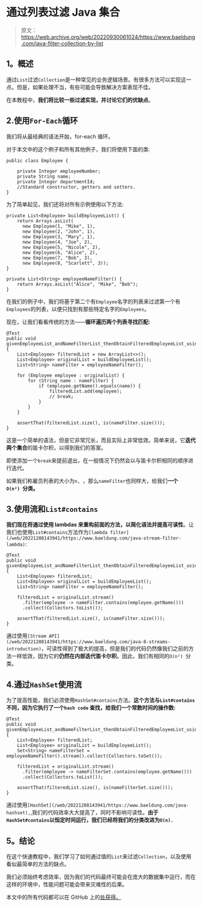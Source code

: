 # 通过列表过滤 Java 集合

> 原文：<https://web.archive.org/web/20220930061024/https://www.baeldung.com/java-filter-collection-by-list>

## 1。概述

通过`List`过滤`Collection`是一种常见的业务逻辑场景。有很多方法可以实现这一点。但是，如果处理不当，有些可能会导致解决方案表现不佳。

在本教程中，**我们将比较一些过滤实现，并讨论它们的优缺点**。

## 2.使用`For-Each`循环

我们将从最经典的语法开始，for-each 循环。

对于本文中的这个例子和所有其他例子，我们将使用下面的类:

```
public class Employee {

    private Integer employeeNumber;
    private String name;
    private Integer departmentId;
    //Standard constructor, getters and setters.
}
```

为了简单起见，我们还将对所有示例使用以下方法:

```
private List<Employee> buildEmployeeList() {
    return Arrays.asList(
      new Employee(1, "Mike", 1),
      new Employee(2, "John", 1),
      new Employee(3, "Mary", 1),
      new Employee(4, "Joe", 2),
      new Employee(5, "Nicole", 2),
      new Employee(6, "Alice", 2),
      new Employee(7, "Bob", 3),
      new Employee(8, "Scarlett", 3));
}

private List<String> employeeNameFilter() {
    return Arrays.asList("Alice", "Mike", "Bob");
}
```

在我们的例子中，我们将基于第二个有`Employee`名字的列表来过滤第一个有`Employees`的列表，以便只找到有那些特定名字的`Employees`。

现在，让我们看看传统的方法——**循环遍历两个列表寻找匹配:**

```
@Test
public void givenEmployeeList_andNameFilterList_thenObtainFilteredEmployeeList_usingForEachLoop() {
    List<Employee> filteredList = new ArrayList<>();
    List<Employee> originalList = buildEmployeeList();
    List<String> nameFilter = employeeNameFilter();

    for (Employee employee : originalList) {
        for (String name : nameFilter) {
            if (employee.getName().equals(name)) {
                filteredList.add(employee);
                // break;
            }
        }
    }

    assertThat(filteredList.size(), is(nameFilter.size()));
}
```

这是一个简单的语法，但是它非常冗长，而且实际上非常低效。简单来说，它**迭代两个集合**的笛卡尔积，以得到我们的答案。

即使添加一个`break`来提前退出，在一般情况下仍然会以与笛卡尔积相同的顺序进行迭代。

如果我们称雇员列表的大小为`n, `，那么`nameFilter`也同样大，给我们**一个`O(n²) `分类。**

## 3.使用流和`List#contains`

**我们现在将通过使用 lambdas 来重构前面的方法，以简化语法并提高可读性**。让我们也使用`List#contains`方法作为`[lambda filter](/web/20221208143941/https://www.baeldung.com/java-stream-filter-lambda)`:

```
@Test
public void givenEmployeeList_andNameFilterList_thenObtainFilteredEmployeeList_usingLambda() {
    List<Employee> filteredList;
    List<Employee> originalList = buildEmployeeList();
    List<String> nameFilter = employeeNameFilter();

    filteredList = originalList.stream()
      .filter(employee -> nameFilter.contains(employee.getName()))
      .collect(Collectors.toList());

    assertThat(filteredList.size(), is(nameFilter.size()));
}
```

通过使用`[Stream API](/web/20221208143941/https://www.baeldung.com/java-8-streams-introduction)`，可读性得到了极大的提高，但是我们的代码仍然像我们之前的方法一样低效，因为它的**仍然在内部迭代笛卡尔积**。因此，我们有相同的`O(n²) `分类。

## 4.通过`HashSet`使用流

为了提高性能，我们必须使用`HashSet#contains`方法。**这个方法与`List#contains`不同，因为它执行了一个`hash code` 查找，给我们一个常数时间的操作数:**

```
@Test
public void givenEmployeeList_andNameFilterList_thenObtainFilteredEmployeeList_usingLambdaAndHashSet() {
    List<Employee> filteredList;
    List<Employee> originalList = buildEmployeeList();
    Set<String> nameFilterSet = employeeNameFilter().stream().collect(Collectors.toSet());

    filteredList = originalList.stream()
      .filter(employee -> nameFilterSet.contains(employee.getName()))
      .collect(Collectors.toList());

    assertThat(filteredList.size(), is(nameFilterSet.size()));
}
```

通过使用`[HashSet](/web/20221208143941/https://www.baeldung.com/java-hashset),`,我们的代码效率大大提高了，同时不影响可读性。**由于`HashSet#contains`以恒定时间运行，我们已经将我们的分类改进为`O(n).`**

## 5。结论

在这个快速教程中，我们学习了如何通过值的`List`来过滤`Collection`，以及使用看似最简单的方法的缺点。

我们必须始终考虑效率，因为我们的代码最终可能会在庞大的数据集中运行，而在这样的环境中，性能问题可能会带来灾难性的后果。

本文中的所有代码都可以在 GitHub 上的[处获得。](https://web.archive.org/web/20221208143941/https://github.com/eugenp/tutorials/tree/master/core-java-modules/core-java-collections-list-3)